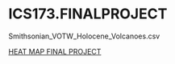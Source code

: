 # ICS173.FINALPROJECT


Smithsonian_VOTW_Holocene_Volcanoes.csv



[HEAT MAP FINAL PROJECT](https://github.com/SouleiHSD/ICS173.FINALPROJECT/assets/143763873/e171535c-e576-47f4-9549-b6add2a11e90)

